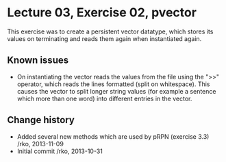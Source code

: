 Lecture 03, Exercise 02, pvector
================================

This exercise was to create a persistent vector datatype, which stores its
values on terminating and reads them again when instantiated again.


Known issues
------------

* On instantiating the vector reads the values from the file using the ">>" operator,
  which reads the lines formatted (split on whitespace). This causes the vector to split
  longer string values (for example a sentence which more than one word) into different
  entries in the vector.


Change history
--------------

* Added several new methods which are used by pRPN (exercise 3.3) /rko, 2013-11-09
* Initial commit /rko, 2013-10-31

